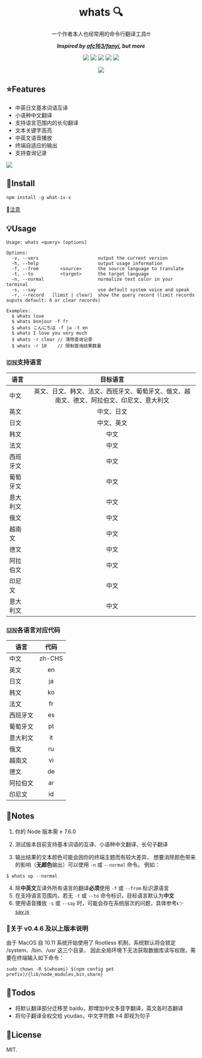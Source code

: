<div align="center">

# whats 🔍
一个作者本人也经常用的命令行翻译工具🤓

***Inspired by [afc163/fanyi](https://github.com/afc163/fanyi), but more***

![](https://img.shields.io/node/v/what-is-x)
![](https://img.shields.io/npm/v/what-is-x?color=blue)
![](https://img.shields.io/npm/dm/what-is-x)
![](https://img.shields.io/librariesio/github/styx11/whats)
![](https://img.shields.io/github/license/styx11/whats)

![](https://s2.ax1x.com/2019/09/29/uGmJ10.png)

</div>

## ⭐️Features

* 中英日文基本词语互译
* 小语种中文翻译
* 支持语言范围内的长句翻译
* 文本关键字高亮
* 中英文语音播放
* 终端自适应的输出
* 支持查询记录

![](https://s2.ax1x.com/2019/11/09/MnFMh4.png)

## 💾Install

```
npm install -g what-is-x
```
🚨[注意](#关于-v046-及以上版本说明)

## 💡Usage

```
Usage: whats <query> [options]

Options:
  -v, --vers                      output the current version
  -h, --help                      output usage information
  -f, --from        <source>      the source language to translate
  -t, --to          <target>      the target language
  -n, --normal                    normalize text color in your terminal
  -s, --say                       use default system voice and speak
  -r, --record   [limit | clear]  show the query record (limit records ouputs default: 6 or clear records)

Examples:
  $ whats love
  $ whats bonjour -f fr
  $ whats こんにちは -f ja -t en
  $ whats I love you very much
  $ whats -r clear // 清除查询记录
  $ whats -r 10    // 限制查询结果数量
```


### 🇨🇳支持语言

语言|目标语言|
---|:--:|
中文|英文、日文、韩文、法文、西班牙文、葡萄牙文、俄文、越南文、德文、阿拉伯文、印尼文、意大利文
英文|中文、日文
日文|中文、英文
韩文|中文
法文|中文
西班牙文|中文
葡萄牙文|中文
意大利文|中文
俄文|中文
越南文|中文
德文|中文
阿拉伯文|中文
印尼文|中文
意大利文|中文

### 🇺🇳各语言对应代码

语言|代码|
---|:--:|
中文|zh-CHS
英文|en
日文|ja
韩文|ko
法文|fr
西班牙文|es
葡萄牙文|pt
意大利文|it
俄文|ru
越南文|vi
德文|de
阿拉伯文|ar
印尼文|id

## 💬Notes

1. 你的 Node 版本需 ≥ 7.6.0

2. 测试版本目前支持基本词语的互译、小语种中文翻译、长句子翻译

3. 输出结果的文本颜色可能会因你的终端主题而有较大差异，
  想要消除颜色带来的影响（**无颜色**输出）可以使用 `-n` 或 `--normal` 命令。
  例如：
  ```
  $ whats up --normal
  ```

4. 除**中英文**互译外所有语言的翻译**必须**使用 `-f` 或 `--from` 标识源语言
5. 在支持语言范围内，若无 `-t` 或 `--to` 命令标识，目标语言默认为**中文**
6. 使用语音播放 `-s` 或 `--say` 时，可能会存在系统层次的问题，具体参考👉[say.js](https://github.com/Marak/say.js#feature-matrix)

### 🚨关于 v0.4.6 及以上版本说明
由于 MacOS 自 10.11 系统开始使用了 Rootless 机制，系统默认将会锁定 /system、/bin、/usr 这三个目录，
因此全局环境下无法获取数据库读写权限，需要在终端输入如下命令：
```
sudo chown -R $(whoami) $(npm config get prefix)/{lib/node_modules,bin,share}
```

## 📝Todos
* 将默认翻译部分迁移至 baidu，即增加中文多音字翻译，英文各时态翻译
* 将句子翻译全权交给 youdao，中文字符数 ≥4 即视为句子

## 📄License
MIT.